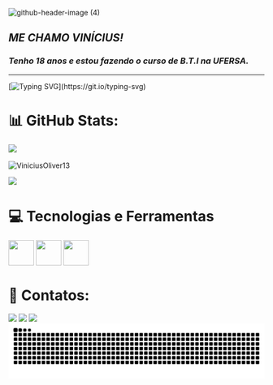 ![github-header-image (4)](https://github.com/ViniciusOliver13/ViniciusOliver13/assets/146228058/05c5a858-10e4-4e9d-a019-f5a472b89d3f)
## **_ME CHAMO VINÍCIUS!_** 
### **_Tenho 18 anos e estou fazendo o curso de B.T.I na UFERSA._**    
---

[![Typing SVG](https://readme-typing-svg.herokuapp.com/?lines=Procurando+novos+horizontes...+;+para+os+conhecimentos...;sobre+tecnologia.)](https://git.io/typing-svg)

# 📊 GitHub Stats:
![](https://github-readme-stats.vercel.app/api?username=ViniciusOliver13&theme=midnight-purple&hide_border=false&include_all_commits=false&count_private=false)<br/>
<p><img height="135" src="https://github-readme-stats.vercel.app/api/top-langs/?username=ViniciusOliver13&layout=compact&theme=midnight-purple" alt=ViniciusOliver13 ><p>
  
[![](https://visitcount.itsvg.in/api?id=ViniciusOliver13&icon=9&color=11)](https://visitcount.itsvg.in)

# 💻 Tecnologias e Ferramentas  
<img src="https://cdn.jsdelivr.net/gh/devicons/devicon/icons/c/c-original.svg" width="50" height="50"/>  <img src="https://cdn.jsdelivr.net/gh/devicons/devicon/icons/canva/canva-original.svg"  width="50" height="50"/> 
<img src="https://cdn.jsdelivr.net/gh/devicons/devicon/icons/python/python-original.svg"  width="50" height="50"/>     

# 📲 Contatos:
<div>
<a href="https://instagram.com/vinicius_13l" target="_blank"><img loading="lazy" src="https://img.shields.io/badge/-Instagram-DD2A7B?style=for-the-badge&logo=instagram&logoColor=white" width="140" target="_blank"></a>
<a href="https://youtube.com/channel/UCIrMz5GBZWN8gPfhfsPlRbA" target="_blank"><img loading="lazy" src="https://img.shields.io/badge/YouTube-FF0000?style=for-the-badge&logo=youtube&logoColor=white" width="120" target="_blank"></a>
<a href = "mailto:nvidianew3201@gmail.com"><img loading="lazy" src="https://img.shields.io/badge/Gmail-D14836?style=for-the-badge&logo=gmail&logoColor=white" width="100" target="_blank"></a>
</div>

<picture>
  <source
    media="(prefers-color-scheme: dark)"
    srcset="https://raw.githubusercontent.com/ViniciusOliver13/ViniciusOliver13/output/github-contribution-grid-snake-dark.svg"
  />
  <source
    media="(prefers-color-scheme: light)"
    srcset="https://raw.githubusercontent.com/ViniciusOliver13/ViniciusOliver13/output/github-contribution-grid-snake.svg"
  />
  <img
    alt="github contribution grid snake animation"
    src="https://raw.githubusercontent.com/ViniciusOliver13/ViniciusOliver13/output/github-contribution-grid-snake.svg"
  />
</picture>
